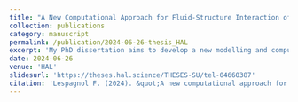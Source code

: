 ```yaml
---
title: "A New Computational Approach for Fluid-Structure Interaction of Slender Bodies Immersed in Three-Dimensional Flows"
collection: publications
category: manuscript
permalink: /publication/2024-06-26-thesis_HAL
excerpt: 'My PhD dissertation aims to develop a new modelling and computational approach for the simulation of slender bodies immersed in three dimensional flows.'
date: 2024-06-26
venue: 'HAL'
slidesurl: 'https://theses.hal.science/THESES-SU/tel-04660387'
citation: 'Lespagnol F. (2024). &quot;A new computational approach for fluid-structure interaction of slender bodies immersed in three-dimensional flows. &quot; <i>Hal.</i>'
---
```

